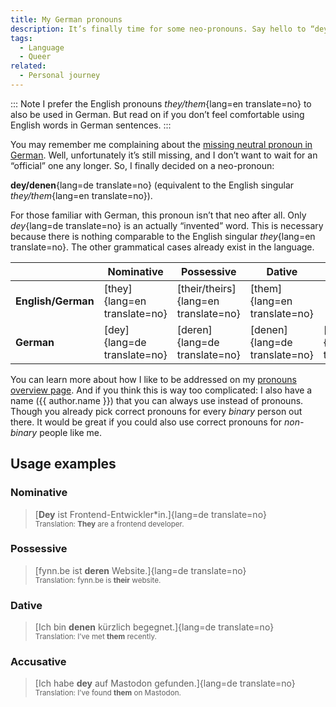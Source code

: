 ```yaml
---
title: My German pronouns
description: It’s finally time for some neo-pronouns. Say hello to “dey/denen”!
tags:
  - Language
  - Queer
related:
  - Personal journey
---
```


::: Note
I prefer the English pronouns _they/them_{lang=en translate=no} to also be used in German. But read on if you don’t feel comfortable using English words in German sentences.
:::

You may remember me complaining about the [missing neutral pronoun in German](2021-07-11-missing-neutral-pronoun-german.md). Well, unfortunately it’s still missing, and I don’t want to wait for an “official” one any longer. So, I finally decided on a neo-pronoun:

**dey/denen**{lang=de translate=no} (equivalent to the English singular _they/them_{lang=en translate=no}).

For those familiar with German, this pronoun isn’t that neo after all. Only _dey_{lang=de translate=no} is an actually “invented” word. This is necessary because there is nothing comparable to the English singular _they_{lang=en translate=no}. The other grammatical cases already exist in the language.

|                    | Nominative                   | Possessive                           | Dative                        | Accusative                  |
| ------------------ | ---------------------------- | ------------------------------------ | ----------------------------- | --------------------------- |
| **English/German** | [they]{lang=en translate=no} | [their/theirs]{lang=en translate=no} | [them]{lang=en translate=no}  |                             |
| **German**         | [dey]{lang=de translate=no}  | [deren]{lang=de translate=no}        | [denen]{lang=de translate=no} | [dey]{lang=de translate=no} |

You can learn more about how I like to be addressed on my [pronouns overview page](../pronouns.md). And if you think this is way too complicated: I also have a name ({{ author.name }}) that you can always use instead of pronouns. Though you already pick correct pronouns for every _binary_ person out there. It would be great if you could also use correct pronouns for _non-binary_ people like me.

## Usage examples

### Nominative

> [**Dey** ist Frontend-Entwickler*in.]{lang=de translate=no}\
> <small>Translation: **They** are a frontend developer.</small>

### Possessive

> [fynn.be ist **deren** Website.]{lang=de translate=no}\
> <small>Translation: fynn.be is **their** website.</small>

### Dative

> [Ich bin **denen** kürzlich begegnet.]{lang=de translate=no}\
> <small>Translation: I’ve met **them** recently.</small>

### Accusative

> [Ich habe **dey** auf Mastodon gefunden.]{lang=de translate=no}\
> <small>Translation: I’ve found **them** on Mastodon.</small>

